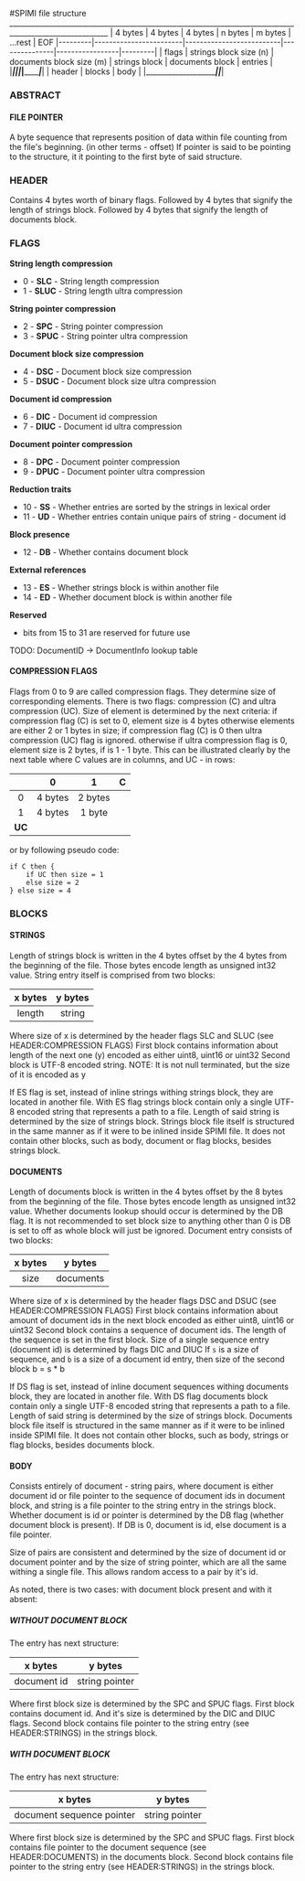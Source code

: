 #SPIMI file structure
     _________________________________________________________________________________________________________
    | 4 bytes |         4 bytes        |          4 bytes         |    n bytes    |     m bytes     | ...rest | EOF
    |---------|------------------------|--------------------------|---------------|-----------------|---------|
    |  flags  | strings block size (n) | documents block size (m) | strings block | documents block | entries |
    |_________|________________________|__________________________|_______________|_________________|_________|
    |                             header                          |               blocks            |   body  |
    |_____________________________________________________________|_________________________________|_________|

### ABSTRACT
#### FILE POINTER
A byte sequence that represents position of data within file counting from the file's beginning. (in other terms - offset)
If pointer is said to be pointing to the structure, it it pointing to the first byte of said structure.

### HEADER
Contains 4 bytes worth of binary flags.
Followed by 4 bytes that signify the length of strings block.
Followed by 4 bytes that signify the length of documents block.

### FLAGS
**String length compression**
- 0  - **SLC**  - String length compression
- 1  - **SLUC** - String length ultra compression

**String pointer compression**
- 2  - **SPC**  - String pointer compression
- 3  - **SPUC** - String pointer ultra compression

**Document block size compression**
- 4  - **DSC**  - Document block size compression
- 5  - **DSUC** - Document block size ultra compression

**Document id compression**
- 6  - **DIC**  - Document id compression
- 7  - **DIUC** - Document id ultra compression

**Document pointer compression**
- 8  - **DPC**  - Document pointer compression
- 9  - **DPUC** - Document pointer ultra compression

**Reduction traits**
- 10 - **SS**   - Whether entries are sorted by the strings in lexical order
- 11 - **UD**   - Whether entries contain unique pairs of string - document id

**Block presence**
- 12 - **DB**   - Whether contains document block

**External references**
- 13 - **ES**   - Whether strings block is within another file
- 14 - **ED**   - Whether document block is within another file

**Reserved**
- bits from 15 to 31 are reserved for future use

TODO: DocumentID -> DocumentInfo lookup table

#### COMPRESSION FLAGS
Flags from 0 to 9 are called compression flags. They determine size of corresponding elements.
There is two flags: compression (C) and ultra compression (UC).
Size of element is determined by the next criteria:
if compression flag (C) is set to 0, element size is 4 bytes
otherwise elements are either 2 or 1 bytes in size;
if compression flag (C) is 0 then ultra compression (UC) flag is ignored.
otherwise if ultra compression flag is 0, element size is 2 bytes, if is 1 - 1 byte.
This can be illustrated clearly by the next table where C values are in columns, and UC - in rows:

|   |    0    |    1    |**C**|
|:-:|:-------:|:-------:|:---:|
| 0 | 4 bytes | 2 bytes |
| 1 | 4 bytes |  1 byte |
|**UC**

    

or by following pseudo code:

    if C then {
        if UC then size = 1
        else size = 2
    } else size = 4

### BLOCKS

#### STRINGS
Length of strings block is written in the 4 bytes offset by the 4 bytes from the beginning of the file.
Those bytes encode length as unsigned int32 value.
String entry itself is comprised from two blocks:

| x bytes | y bytes |
|:-------:|:-------:|
| length  |  string |

Where size of x is determined by the header flags SLC and SLUC (see HEADER:COMPRESSION FLAGS)
First block contains information about length of the next one (y) encoded as either uint8, uint16 or uint32
Second block is UTF-8 encoded string. NOTE: It is not null terminated, but the size of it is encoded as y

If ES flag is set, instead of inline strings withing strings block, they are located in another file.
With ES flag strings block contain only a single UTF-8 encoded string that represents a path to a file.
Length of said string is determined by the size of strings block.
Strings block file itself is structured in the same manner as if it were to be inlined inside SPIMI file.
It does not contain other blocks, such as body, document or flag blocks, besides strings block.

#### DOCUMENTS
Length of documents block is written in the 4 bytes offset by the 8 bytes from the beginning of the file.
Those bytes encode length as unsigned int32 value.
Whether documents lookup should occur is determined by the DB flag.
It is not recommended to set block size to anything other than 0 is DB is set to off as whole block will just be ignored.
Document entry consists of two blocks:

| x bytes |  y bytes  |
|:-------:|:---------:|
|  size   | documents |

Where size of x is determined by the header flags DSC and DSUC (see HEADER:COMPRESSION FLAGS)
First block contains information about amount of document ids in the next block encoded as either uint8, uint16 or uint32
Second block contains a sequence of document ids. The length of the sequence is set in the first block.
Size of a single sequence entry (document id) is determined by flags DIC and DIUC
If `s` is a size of sequence, and `b` is a size of a document id entry, then size of the second block b = s * b

If DS flag is set, instead of inline document sequences withing documents block, they are located in another file.
With DS flag documents block contain only a single UTF-8 encoded string that represents a path to a file.
Length of said string is determined by the size of strings block.
Documents block file itself is structured in the same manner as if it were to be inlined inside SPIMI file.
It does not contain other blocks, such as body, strings or flag blocks, besides documents block.

#### BODY
Consists entirely of document - string pairs,
where document is either document id or file pointer to the sequence of document ids in document block,
and string is a file pointer to the string entry in the strings block.
Whether document is id or pointer is determined by the DB flag (whether document block is present).
If DB is 0, document is id, else document is a file pointer.

Size of pairs are consistent and determined by the size of document id or document pointer
and by the size of string pointer, which are all the same withing a single file.
This allows random access to a pair by it's id.

As noted, there is two cases: with document block present and with it absent:

##### WITHOUT DOCUMENT BLOCK
The entry has next structure:

|   x bytes   |    y bytes     |
|:-----------:|:--------------:|
| document id | string pointer |

Where first block size is determined by the SPC and SPUC flags.
First block contains document id. And it's size is determined by the DIC and DIUC flags.
Second block contains file pointer to the string entry (see HEADER:STRINGS) in the strings block.

##### WITH DOCUMENT BLOCK
The entry has next structure:

|          x bytes          |    y bytes     |
|:-------------------------:|:--------------:|
| document sequence pointer | string pointer |

Where first block size is determined by the SPC and SPUC flags.
First block contains file pointer to the document sequence (see HEADER:DOCUMENTS) in the documents block.
Second block contains file pointer to the string entry (see HEADER:STRINGS) in the strings block.
